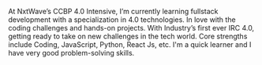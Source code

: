 At NxtWave’s CCBP 4.0 Intensive, I’m currently learning fullstack development with a specialization in 4.0 technologies. In love with the coding challenges and hands-on projects. With Industry’s first ever IRC 4.0, getting ready to take on new challenges in the tech world.
 Core strengths include Coding, JavaScript, Python, React Js, etc. I'm a quick learner and I have very good problem-solving skills.
